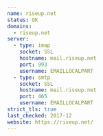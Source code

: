 ```yaml
---
name: riseup.net
status: OK
domains: 
  - riseup.net
server:
  - type: imap
    socket: SSL
    hostname: mail.riseup.net
    port: 993
    username: EMAILLOCALPART
  - type: smtp
    socket: SSL
    hostname: mail.riseup.net
    port: 465
    username: EMAILLOCALPART
strict_tls: true
last_checked: 2017-12
website: https://riseup.net/
---
```

